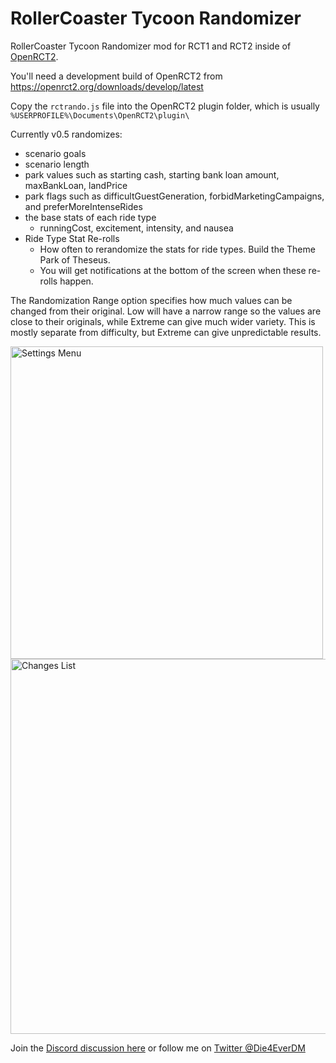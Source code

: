 # RollerCoaster Tycoon Randomizer
RollerCoaster Tycoon Randomizer mod for RCT1 and RCT2 inside of [OpenRCT2](https://openrct2.org/).

You'll need a development build of OpenRCT2 from https://openrct2.org/downloads/develop/latest

Copy the `rctrando.js` file into the OpenRCT2 plugin folder, which is usually `%USERPROFILE%\Documents\OpenRCT2\plugin\`

Currently v0.5 randomizes:
* scenario goals
* scenario length
* park values such as starting cash, starting bank loan amount, maxBankLoan, landPrice
* park flags such as difficultGuestGeneration, forbidMarketingCampaigns, and preferMoreIntenseRides
* the base stats of each ride type
    * runningCost, excitement, intensity, and nausea
* Ride Type Stat Re-rolls
    * How often to rerandomize the stats for ride types. Build the Theme Park of Theseus.
    * You will get notifications at the bottom of the screen when these re-rolls happen.

The Randomization Range option specifies how much values can be changed from their original. Low will have a narrow range so the values are close to their originals, while Extreme can give much wider variety. This is mostly separate from difficulty, but Extreme can give unpredictable results.

<img src="https://i.imgur.com/oEhD1Y4.png" alt="Settings Menu" width="500"/>

<img src="https://i.imgur.com/xL7YPl1.png" alt="Changes List" width="600"/>

Join the [Discord discussion here](https://discord.gg/jjfKT9nYDR) or follow me on [Twitter @Die4EverDM](https://twitter.com/Die4EverDM)
